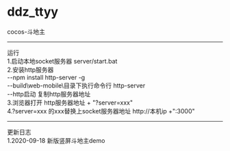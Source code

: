# ddz_ttyy
cocos-斗地主
***************************************
运行  
1.启动本地socket服务器 server/start.bat  
2.安装http服务器  
--npm install http-server -g  
--build\web-mobile\目录下执行命令行 http-server  
--http启动 复制http服务器地址  
3.浏览器打开 http服务器地址 + "?server=xxx"  
4.?server=xxx 的xxx替换上socket服务器地址 http://本机ip +":3000"   
***************************************
更新日志  
1.2020-09-18 新版竖屏斗地主demo  

